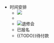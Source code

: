 - 时间安排
    - ![](https://firebasestorage.googleapis.com/v0/b/firescript-577a2.appspot.com/o/imgs%2Fapp%2Fhaozhongwen%2F47sFkjArxD.png?alt=media&token=dad6d76f-f75b-4671-a73b-e389b942bc3b)
    - 
    - ![退修会](https://wangpei.net/wp-content/uploads/2021/01/tuixiuhui.png)
    - 已报名
    - {{TODO}}待付款
